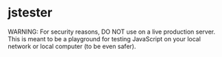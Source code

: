 # jstester
WARNING: For security reasons, DO NOT use on a live production server. This is meant to be a playground for testing JavaScript on your local network or local computer (to be even safer).
